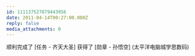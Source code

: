 ```yaml
---
id: 111137527879443956
date: 2011-04-14T00:27:00.000Z
reply: false
media_attachments: 0
---
```


顺利完成了 [任务 - 齐天大圣] 获得了 [勋章 - 孙悟空] (太平洋电脑城学思数码) ​​​​

